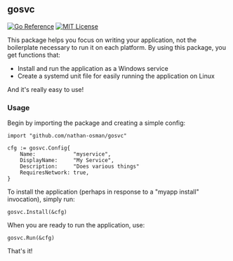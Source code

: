 ## gosvc

[![Go Reference](https://pkg.go.dev/badge/github.com/nathan-osman/gosvc.svg)](https://pkg.go.dev/github.com/nathan-osman/gosvc)
[![MIT License](https://img.shields.io/badge/license-MIT-9370d8.svg?style=flat)](https://opensource.org/licenses/MIT)

This package helps you focus on writing your application, not the boilerplate necessary to run it on each platform. By using this package, you get functions that:

- Install and run the application as a Windows service
- Create a systemd unit file for easily running the application on Linux

And it's really easy to use!

### Usage

Begin by importing the package and creating a simple config:

```golang
import "github.com/nathan-osman/gosvc"

cfg := gosvc.Config{
    Name:            "myservice",
    DisplayName:     "My Service",
    Description:     "Does various things"
    RequiresNetwork: true,
}
```

To install the application (perhaps in response to a "myapp install" invocation), simply run:

```golang
gosvc.Install(&cfg)
```

When you are ready to run the application, use:

```golang
gosvc.Run(&cfg)
```

That's it!
